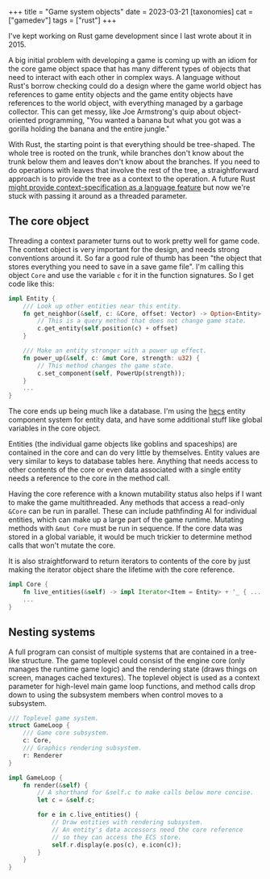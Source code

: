 +++
title = "Game system objects"
date = 2023-03-21
[taxonomies]
cat = ["gamedev"]
tags = ["rust"]
+++

I've kept working on Rust game development since I last wrote about it in 2015.

A big initial problem with developing a game is coming up with an idiom for the core game object space that has many different types of objects that need to interact with each other in complex ways.
A language without Rust's borrow checking could do a design where the game world object has references to game entity objects and the game entity objects have references to the world object, with everything managed by a garbage collector.
This can get messy, like Joe Armstrong's quip about object-oriented programming, "You wanted a banana but what you got was a gorilla holding the banana and the entire jungle."

With Rust, the starting point is that everything should be tree-shaped.
The whole tree is rooted on the trunk, while branches don't know about the trunk below them and leaves don't know about the branches.
If you need to do operations with leaves that involve the rest of the tree, a straightforward approach is to provide the tree as a context to the operation.
A future Rust [might provide context-specification as a language feature](https://tmandry.gitlab.io/blog/posts/2021-12-21-context-capabilities/) but now we're stuck with passing it around as a threaded parameter.

## The core object

Threading a context parameter turns out to work pretty well for game code.
The context object is very important for the design, and needs strong conventions around it.
So far a good rule of thumb has been "the object that stores everything you need to save in a save game file".
I'm calling this object `Core` and use the variable `c` for it in the function signatures.
So I get code like this:

```rust
impl Entity {
    /// Look up other entities near this entity.
    fn get_neighbor(&self, c: &Core, offset: Vector) -> Option<Entity> {
        // This is a query method that does not change game state.
        c.get_entity(self.position(c) + offset)
    }

    /// Make an entity stronger with a power up effect.
    fn power_up(&self, c: &mut Core, strength: u32) {
        // This method changes the game state.
        c.set_component(self, PowerUp(strength));
    }
    ...
}
```

The core ends up being much like a database.
I'm using the [hecs](https://github.com/Ralith/hecs) entity component system for entity data, and have some additional stuff like global variables in the core object.

Entities (the individual game objects like goblins and spaceships) are contained in the core and can do very little by themselves.
Entity values are very similar to keys to database tables here.
Anything that needs access to other contents of the core or even data associated with a single entity needs a reference to the core in the method call.

Having the core reference with a known mutability status also helps if I want to make the game multithreaded.
Any methods that access a read-only `&Core` can be run in parallel.
These can include pathfinding AI for individual entities, which can make up a large part of the game runtime.
Mutating methods with `&mut Core` must be run in sequence.
If the core data was stored in a global variable, it would be much trickier to determine method calls that won't mutate the core.

It is also straightforward to return iterators to contents of the core by just making the iterator object share the lifetime with the core reference.

```rust
impl Core {
    fn live_entities(&self) -> impl Iterator<Item = Entity> + '_ { ... }
    ...
}
```

## Nesting systems

A full program can consist of multiple systems that are contained in a tree-like structure.
The game toplevel could consist of the engine core (only manages the runtime game logic) and the rendering state (draws things on screen, manages cached textures).
The toplevel object is used as a context parameter for high-level main game loop functions, and method calls drop down to using the subsystem members when control moves to a subsystem.

```rust
/// Toplevel game system.
struct GameLoop {
    /// Game core subsystem.
    c: Core,
    /// Graphics rendering subsystem.
    r: Renderer
}

impl GameLoop {
    fn render(&self) {
        // A shorthand for &self.c to make calls below more concise.
        let c = &self.c;

        for e in c.live_entities() {
            // Draw entities with rendering subsystem.
            // An entity's data accessors need the core reference
            // so they can access the ECS store.
            self.r.display(e.pos(c), e.icon(c));
        }
    }
}
```
